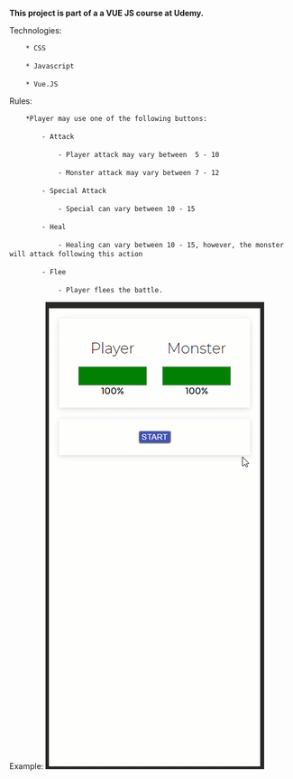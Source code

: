 **This project is part of a a VUE JS course at Udemy.**

Technologies:

        * CSS

        * Javascript

        * Vue.JS


Rules:

        *Player may use one of the following buttons:

            - Attack

                - Player attack may vary between  5 - 10

                - Monster attack may vary between 7 - 12

            - Special Attack

                - Special can vary between 10 - 15
                
            - Heal

                - Healing can vary between 10 - 15, however, the monster will attack following this action

            - Flee
            
                - Player flees the battle.
                

Example:
![Example](https://github.com/dmug1/project-monster/blob/master/Example_monster.gif) 
